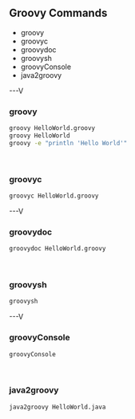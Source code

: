 ## Groovy Commands
* groovy
* groovyc
* groovydoc
* groovysh
* groovyConsole
* java2groovy

---V

### groovy
```bash
groovy HelloWorld.groovy
groovy HelloWorld
groovy -e "println 'Hello World'"
```
<br>

### groovyc
```bash
groovyc HelloWorld.groovy
```

---V

### groovydoc
```bash
groovydoc HelloWorld.groovy
```
<br>

### groovysh

```bash
groovysh
```

---V

### groovyConsole

```bash
groovyConsole
```
<br>

### java2groovy

```bash
java2groovy HelloWorld.java
```